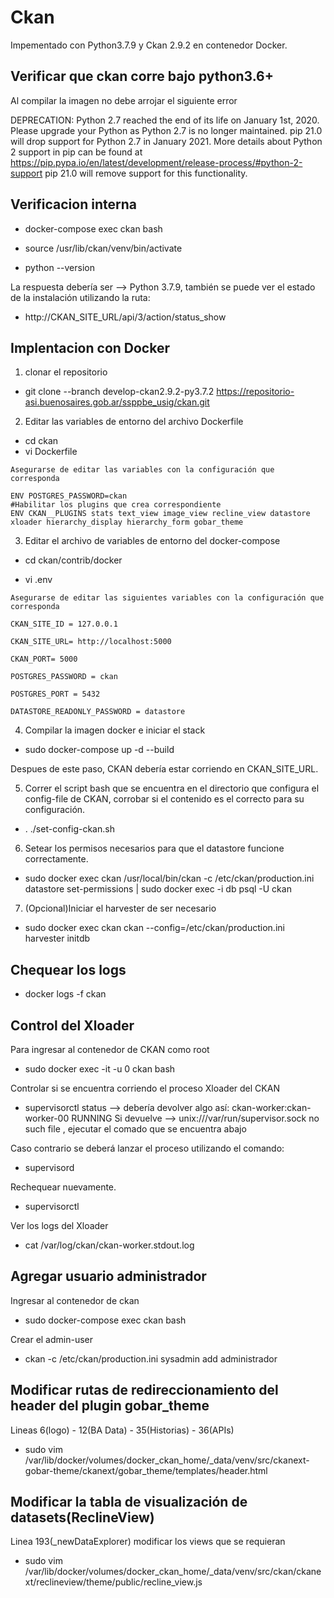 # Ckan

Impementado con Python3.7.9 y Ckan 2.9.2 en contenedor Docker.

## Verificar que ckan corre bajo python3.6+

Al compilar la imagen no debe arrojar el siguiente error

DEPRECATION: Python 2.7 reached the end of its life on January 1st, 2020. Please upgrade your Python as Python 2.7 is no longer maintained. pip 21.0 will drop support for Python 2.7 in January 2021. More details about Python 2 support in pip can be found at https://pip.pypa.io/en/latest/development/release-process/#python-2-support pip 21.0 will remove support for this functionality.

## Verificacion interna

- docker-compose exec ckan bash

- source /usr/lib/ckan/venv/bin/activate

- python --version

La respuesta debería ser --> Python 3.7.9, también se puede ver el estado de la instalación utilizando la ruta:

- http://CKAN_SITE_URL/api/3/action/status_show


## Implentacion con Docker

1. clonar el repositorio

- git clone --branch develop-ckan2.9.2-py3.7.2 https://repositorio-asi.buenosaires.gob.ar/ssppbe_usig/ckan.git

2. Editar las variables de entorno del archivo Dockerfile

- cd ckan
- vi Dockerfile

``` 
Asegurarse de editar las variables con la configuración que corresponda

ENV POSTGRES_PASSWORD=ckan
#Habilitar los plugins que crea correspondiente
ENV CKAN__PLUGINS stats text_view image_view recline_view datastore xloader hierarchy_display hierarchy_form gobar_theme

```

3. Editar el archivo de variables de entorno del docker-compose

- cd ckan/contrib/docker

- vi .env

``` 
Asegurarse de editar las siguientes variables con la configuración que corresponda

CKAN_SITE_ID = 127.0.0.1

CKAN_SITE_URL= http://localhost:5000

CKAN_PORT= 5000

POSTGRES_PASSWORD = ckan

POSTGRES_PORT = 5432

DATASTORE_READONLY_PASSWORD = datastore

```

4. Compilar la imagen docker e iniciar el stack

- sudo docker-compose up -d --build

Despues de este paso, CKAN debería estar corriendo en CKAN_SITE_URL.

5. Correr el script bash que se encuentra en el directorio que configura el config-file de CKAN, corrobar si el contenido es el correcto para su configuración.

- . ./set-config-ckan.sh

6. Setear los permisos necesarios para que el datastore funcione correctamente.

- sudo docker exec ckan /usr/local/bin/ckan -c /etc/ckan/production.ini datastore set-permissions | sudo docker exec -i db psql -U ckan

7. (Opcional)Iniciar el harvester de ser necesario

- sudo docker exec ckan ckan --config=/etc/ckan/production.ini harvester initdb


## Chequear los logs

- docker logs -f ckan

## Control del Xloader

Para ingresar al contenedor de CKAN como root
- sudo docker exec -it -u 0 ckan bash

Controlar si se encuentra corriendo el proceso Xloader del CKAN
- supervisorctl status 
  --> debería devolver algo así: ckan-worker:ckan-worker-00       RUNNING
 Si devuelve --> unix:///var/run/supervisor.sock no such file , ejecutar el comado que se encuentra abajo

Caso contrario se deberá lanzar el proceso utilizando el comando:
- supervisord

Rechequear nuevamente.
- supervisorctl

Ver los logs del Xloader
- cat /var/log/ckan/ckan-worker.stdout.log


## Agregar usuario administrador

Ingresar al contenedor de ckan
- sudo docker-compose exec ckan bash

Crear el admin-user
- ckan -c /etc/ckan/production.ini sysadmin add administrador

## Modificar rutas de redireccionamiento del header del plugin gobar_theme

Lineas 6(logo) - 12(BA Data) - 35(Historias) - 36(APIs)

- sudo vim /var/lib/docker/volumes/docker_ckan_home/_data/venv/src/ckanext-gobar-theme/ckanext/gobar_theme/templates/header.html

## Modificar la tabla de visualización de datasets(ReclineView)

Linea 193(_newDataExplorer) modificar los views que se requieran

- sudo vim /var/lib/docker/volumes/docker_ckan_home/_data/venv/src/ckan/ckanext/reclineview/theme/public/recline_view.js


